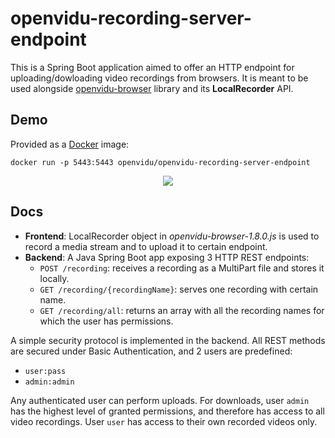 # openvidu-recording-server-endpoint

This is a Spring Boot application aimed to offer an HTTP endpoint for uploading/dowloading video recordings from browsers. It is meant to be used alongside [openvidu-browser](https://www.npmjs.com/package/openvidu-browser) library and its **LocalRecorder** API.

## Demo

Provided as a [Docker](https://store.docker.com/search?type=edition&offering=community) image:

```
docker run -p 5443:5443 openvidu/openvidu-recording-server-endpoint
```

<p align="center"><img src="https://github.com/OpenVidu/openvidu-recording-server-endpoint/blob/master/readme-images/demo.gif?raw=true"/></p>

## Docs

- **Frontend**: LocalRecorder object in *openvidu-browser-1.8.0.js* is used to record a media stream and to upload it to certain endpoint.
- **Backend**: A Java Spring Boot app exposing 3 HTTP REST endpoints:
  - `POST /recording`: receives a recording as a MultiPart file and stores it locally.
  - `GET /recording/{recordingName}`: serves one recording with certain name.
  - `GET /recording/all`: returns an array with all the recording names for which the user has permissions.

A simple security protocol is implemented in the backend. All REST methods are secured under Basic Authentication, and 2 users are predefined:

- `user:pass`
- `admin:admin`

Any authenticated user can perform uploads. For downloads, user `admin` has the highest level of granted permissions, and therefore has access to all video recordings. User `user` has access to their own recorded videos only.

